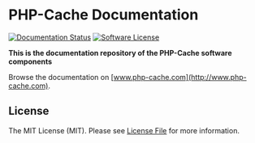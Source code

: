 # PHP-Cache Documentation

[![Documentation Status](https://readthedocs.org/projects/php-cache/badge/?version=latest)](http://www.php-cache.com/en/latest/?badge=latest) [![Software License](https://img.shields.io/badge/license-MIT-brightgreen.svg?style=flat-square)](LICENSE)


**This is the documentation repository of the PHP-Cache software components**

Browse the documentation on [www.php-cache.com](http://www.php-cache.com).

## License

The MIT License (MIT). Please see [License File](LICENSE) for more information.
